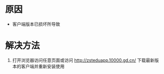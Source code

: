 <!-- TITLE: 故障 140012 无效的客户端ID -->
<!-- SUBTITLE: 本错误属于天翼校园客户端错误-->

# 原因

- 客户端版本已损坏所导致

# 解决方法

1. 打开浏览器访问任意页面或访问 http://zsteduapp.10000.gd.cn/ 下载最新版本的客户端并重新安装使用